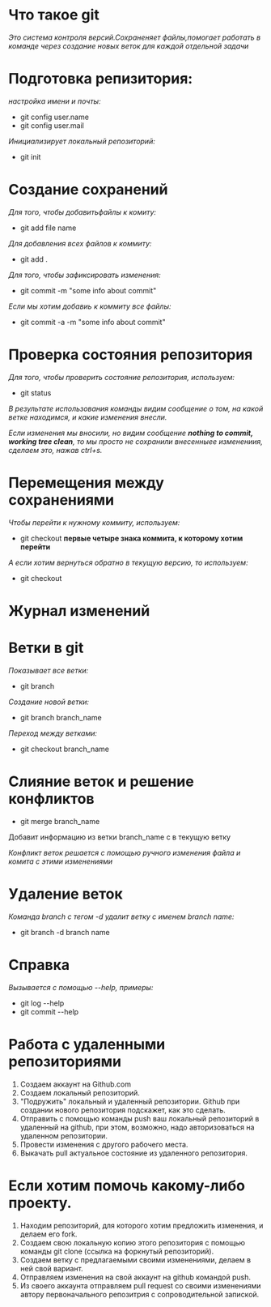 # Что такое git
*Это система контроля версий.Сохраненяет файлы,помогает работать в команде через создание новых веток для каждой отдельной задачи*

# Подготовка репизитория:
*настройка имени и почты:*
* git config user.name
* git config user.mail

*Инициализирует локальный репозиторий:*
* git init


# Создание сохранений
*Для того, чтобы добавитьфайлы к комиту:*
* git add file name

*Для добавления всех файлов к коммиту:*
* git add .

*Для того, чтобы зафиксировать изменения:*
* git commit -m "some info about commit"

*Если мы хотим добавиь к коммиту все файлы:*

* git commit -a -m "some info about commit"

# Проверка состояния репозитория
*Для того, чтобы проверить состояние репозитория, используем:*
* git status

*В результате использования команды видим сообщение о том, на какой ветке находимся, и какие изменения внесли.*

*Если изменения мы вносили, но видим сообщение __nothing to commit, working tree clean__, то мы просто не сохранили внесенныее изменениия, сделаем это, нажав ctrl+s.*

# Перемещения между сохранениями
*Чтобы перейти к нужному коммиту, используем:*
* git checkout __первые четыре знака коммита, к которому хотим перейти__

*А если хотим вернуться обратно в текущую версию, то используем:*
* git checkout

# Журнал изменений

# Ветки в git
*Показывает все ветки:*
* git branch

*Создание новой ветки:*
* git branch branch_name 

*Переход между ветками:*
* git checkout branch_name

# Слияние веток и решение конфликтов 
* git merge branch_name

 Добавит информацию из ветки branch_name c в текущую ветку
 
 *Конфликт веток решается с помощью ручного изменения файла и комита с этими изменениями*

# Удаление веток
*Команда branch с тегом -d удалит ветку с именем branch name:*
* git branch -d branch name

# Справка
*Вызывается с помощью --help, примеры:*
* git log --help
* git commit --help

# Работа с удаленными репозиториями

1. Создаем аккаунт на Github.com
2. Создаем локальный репозиторий.
3. "Подружить" локальный и удаленный репозитории. Github при создании нового репозитория подскажет, как это сделать.
4. Отправить с помощью команды push ваш локальный репозиторий в удаленный на github, при этом, возможно, надо авторизоваться на удаленном репозитории.
5. Провести изменения с другого рабочего места.
6. Выкачать pull актуальное состояние из удаленного репозитория.

# Если хотим помочь какому-либо проекту.

1. Находим репозиторий, для которого хотим предложить изменения, и делаем его fork.
2. Создаем свою локальную копию этого репозитория с помощью команды git clone (ссылка на форкнутый репозиторий).
3. Создаем ветку с предлагаемыми своими изменениями, делаем в ней свой вариант.
4. Отправляем изменения на свой аккаунт на github командой push.
5. Из своего аккаунта отправляем pull request со своими изменениями автору первоначального репозитрия с сопроводительной запиской.



